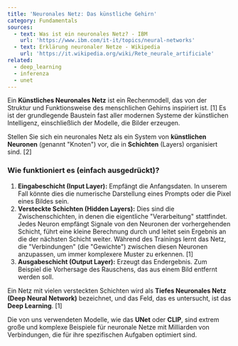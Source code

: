 ```yaml
---
title: 'Neuronales Netz: Das künstliche Gehirn'
category: Fundamentals
sources:
  - text: Was ist ein neuronales Netz? - IBM
    url: 'https://www.ibm.com/it-it/topics/neural-networks'
  - text: Erklärung neuronaler Netze - Wikipedia
    url: 'https://it.wikipedia.org/wiki/Rete_neurale_artificiale'
related:
  - deep_learning
  - inferenza
  - unet
---
```


Ein **Künstliches Neuronales Netz** ist ein Rechenmodell, das von der Struktur und Funktionsweise des menschlichen Gehirns inspiriert ist. [1] Es ist der grundlegende Baustein fast aller modernen Systeme der künstlichen Intelligenz, einschließlich der Modelle, die Bilder erzeugen.

Stellen Sie sich ein neuronales Netz als ein System von **künstlichen Neuronen** (genannt "Knoten") vor, die in **Schichten** (Layers) organisiert sind. [2]

### Wie funktioniert es (einfach ausgedrückt)?

1.  **Eingabeschicht (Input Layer):** Empfängt die Anfangsdaten. In unserem Fall könnte dies die numerische Darstellung eines Prompts oder die Pixel eines Bildes sein.
2.  **Versteckte Schichten (Hidden Layers):** Dies sind die Zwischenschichten, in denen die eigentliche "Verarbeitung" stattfindet. Jedes Neuron empfängt Signale von den Neuronen der vorhergehenden Schicht, führt eine kleine Berechnung durch und leitet sein Ergebnis an die der nächsten Schicht weiter. Während des Trainings lernt das Netz, die "Verbindungen" (die "Gewichte") zwischen diesen Neuronen anzupassen, um immer komplexere Muster zu erkennen. [1]
3.  **Ausgabeschicht (Output Layer):** Erzeugt das Endergebnis. Zum Beispiel die Vorhersage des Rauschens, das aus einem Bild entfernt werden soll.

Ein Netz mit vielen versteckten Schichten wird als **Tiefes Neuronales Netz (Deep Neural Network)** bezeichnet, und das Feld, das es untersucht, ist das **Deep Learning**. [1]

Die von uns verwendeten Modelle, wie das **UNet** oder **CLIP**, sind extrem große und komplexe Beispiele für neuronale Netze mit Milliarden von Verbindungen, die für ihre spezifischen Aufgaben optimiert sind.
